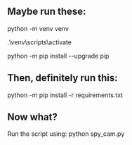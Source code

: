 ## Maybe run these:

python -m venv venv

.\venv\scripts\activate

python -m pip install --upgrade pip

## Then, definitely run this:

python -m pip install -r requirements.txt

## Now what?

Run the script using: python spy_cam.py
